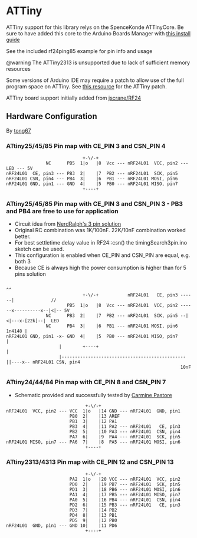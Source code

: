 # ATTiny

ATTiny support for this library relys on the SpenceKonde ATTinyCore. Be sure to have added this core to the Arduino Boards Manager with [this install guide](http://highlowtech.org/?p=1695)

See the included rf24ping85 example for pin info and usage

@warning The ATTiny2313 is unsupported due to lack of sufficient memory resources

Some versions of Arduino IDE may require a patch to allow use of the full program space on ATTiny. See [this resource](https://github.com/TCWORLD/ATTinyCore/tree/master/PCREL%20Patch%20for%20GCC) for the ATTiny patch.

ATTiny board support initially added from [jscrane/RF24](https://github.com/jscrane/RF24)

## Hardware Configuration

By [tong67](https://github.com/tong67)

### ATtiny25/45/85 Pin map with CE_PIN 3 and CSN_PIN 4

```text
                             +-\/-+
               NC      PB5  1|o   |8  Vcc --- nRF24L01  VCC, pin2 --- LED --- 5V
nRF24L01  CE, pin3 --- PB3  2|    |7  PB2 --- nRF24L01  SCK, pin5
nRF24L01 CSN, pin4 --- PB4  3|    |6  PB1 --- nRF24L01 MOSI, pin6
nRF24L01 GND, pin1 --- GND  4|    |5  PB0 --- nRF24L01 MISO, pin7
                             +----+
```

### ATtiny25/45/85 Pin map with CE_PIN 3 and CSN_PIN 3 - PB3 and PB4 are free to use for application

- Circuit idea from [NerdRalph's 3 pin solution](http://nerdralph.blogspot.ca/2014/01/nrf24l01-control-with-3-attiny85-pins.html)
- Original RC combination was 1K/100nF. 22K/10nF combination worked better.
- For best settletime delay value in RF24::csn() the timingSearch3pin.ino sketch can be used.
- This configuration is enabled when CE_PIN and CSN_PIN are equal, e.g. both 3
- Because CE is always high the power consumption is higher than for 5 pins solution

```text
                                                                                       ^^
                             +-\/-+           nRF24L01   CE, pin3 ------|              //
                       PB5  1|o   |8  Vcc --- nRF24L01  VCC, pin2 ------x----------x--|<|-- 5V
               NC      PB3  2|    |7  PB2 --- nRF24L01  SCK, pin5 --|<|---x-[22k]--|  LED
               NC      PB4  3|    |6  PB1 --- nRF24L01 MOSI, pin6  1n4148 |
nRF24L01 GND, pin1 -x- GND  4|    |5  PB0 --- nRF24L01 MISO, pin7         |
                    |        +----+                                       |
                    |-----------------------------------------------||----x-- nRF24L01 CSN, pin4
                                                                  10nF
```

### ATtiny24/44/84 Pin map with CE_PIN 8 and CSN_PIN 7

- Schematic provided and successfully tested by [Carmine Pastore](https://github.com/Carminepz)

```text
                              +-\/-+
nRF24L01  VCC, pin2 --- VCC  1|o   |14 GND --- nRF24L01  GND, pin1
                        PB0  2|    |13 AREF
                        PB1  3|    |12 PA1
                        PB3  4|    |11 PA2 --- nRF24L01   CE, pin3
                        PB2  5|    |10 PA3 --- nRF24L01  CSN, pin4
                        PA7  6|    |9  PA4 --- nRF24L01  SCK, pin5
nRF24L01 MISO, pin7 --- PA6  7|    |8  PA5 --- nRF24L01 MOSI, pin6
                              +----+
```

### ATtiny2313/4313 Pin map with CE_PIN 12 and CSN_PIN 13

```text
                              +-\/-+
                        PA2  1|o   |20 VCC --- nRF24L01  VCC, pin2
                        PD0  2|    |19 PB7 --- nRF24L01  SCK, pin5
                        PD1  3|    |18 PB6 --- nRF24L01 MOSI, pin6
                        PA1  4|    |17 PB5 --- nRF24L01 MISO, pin7
                        PA0  5|    |16 PB4 --- nRF24L01  CSN, pin4
                        PD2  6|    |15 PB3 --- nRF24L01   CE, pin3
                        PD3  7|    |14 PB2
                        PD4  8|    |13 PB1
                        PD5  9|    |12 PB0
nRF24L01  GND, pin1 --- GND 10|    |11 PD6
                              +----+
```
